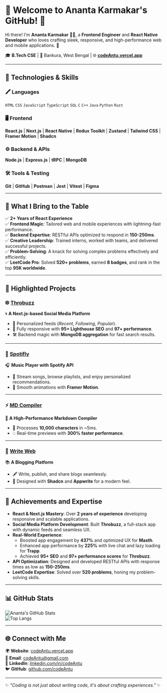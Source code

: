 # 🌟 Welcome to **Ananta Karmakar's** GitHub! 👋  

Hi there! I'm **Ananta Karmakar** 👨‍💻, a **Frontend Engineer** and **React Native Developer** who loves crafting sleek, responsive, and high-performance web and mobile applications. 🚀  

🎓 **B.Tech CSE** | 🏡 Bankura, West Bengal | 🌐 **[codeAntu.vercel.app](https://codeAntu.vercel.app)**  

---

## 🎨 **Technologies & Skills**  

### 🖍️ **Languages**  
`HTML` `CSS` `JavaScript` `TypeScript` `SQL` `C` `C++` `Java` `Python` `Rust` 

### 🖥️ **Frontend**  
**React.js** | **Next.js** | **React Native** | **Redux Toolkit** | **Zustand** | **Tailwind CSS** | **Framer Motion** | **Shadcn**  

### ⚙️ **Backend & APIs**  
**Node.js** | **Express.js** | **tRPC** | **MongoDB**  

### 🛠️ **Tools & Testing**  
**Git** | **GitHub** | **Postman** | **Jest** | **Vitest** | **Figma**  

---

## 🚀 **What I Bring to the Table**

✅ **2+ Years of React Experience**  
✅ **Frontend Magic**: Tailored web and mobile experiences with lightning-fast performance.  
✅ **Backend Expertise**: RESTful APIs optimized to respond in **150-250ms**.  
✅ **Creative Leadership**: Trained interns, worked with teams, and delivered successful projects.  
✅ **Problem-Solving**: A knack for solving complex problems effectively and efficiently.  
✅ **LeetCode Pro**: Solved **520+ problems**, earned **8 badges**, and rank in the top **95K worldwide**.  

---

## 💼 **Highlighted Projects**

### 🌐 [**Throbuzz**](https://github.com/codeAntu/throbuzz)  
🌀 **A Next.js-based Social Media Platform**  
- 📢 Personalized feeds (*Recent*, *Following*, *Popular*).  
- 🎨 Fully responsive with **95+ Lighthouse SEO** and **97+ performance**.  
- 🛠️ Backend magic with **MongoDB aggregation** for fast search results.  

---

### 🎵 [**Spotifly**](https://github.com/codeAntu/spotifly)  
🎧 **Music Player with Spotify API**  
- 🎼 Stream songs, browse playlists, and enjoy personalized recommendations.  
- 💫 Smooth animations with **Framer Motion**.  

---

### ⚡ [**MD Compiler**](https://github.com/codeAntu/md)  
📝 **A High-Performance Markdown Compiler**  
- 🚀 Processes **10,000 characters** in ~5ms.  
- 💡 Real-time previews with **300% faster performance**.  

---

### 📝 [**Write Web**](https://github.com/codeAntu/write-web)  
📚 **A Blogging Platform**  
- 🖋️ Write, publish, and share blogs seamlessly.  
- 🎨 Designed with **Shadcn** and **Appwrite** for a modern feel.  

---

## 🌟 **Achievements and Expertise**

- **React & Next.js Mastery**: Over **2 years of experience** developing responsive and scalable applications.  
- **Social Media Platform Development**: Built **Throbuzz**, a full-stack app with dynamic feeds and seamless UX.  
- **Real-World Experience**: 
  - Boosted app engagement by **437%** and optimized UX for **Masth**.  
  - Enhanced app performance by **225%** with live chat and lazy loading for **Trapp**.  
  - Achieved **95+ SEO** and **97+ performance scores** for **Throbuzz**.  
- **API Optimization**: Designed and developed RESTful APIs with response times as low as **150-250ms**.  
- **LeetCode Expertise**: Solved over **520 problems**, honing my problem-solving skills.  

---

## 📊 **GitHub Stats**  

![Ananta's GitHub Stats](https://github-readme-stats.vercel.app/api?username=codeAntu&show_icons=true&theme=tokyonight)  
![Top Langs](https://github-readme-stats.vercel.app/api/top-langs/?username=codeAntu&layout=compact&theme=radical)  

---

## 🌐 **Connect with Me**  

🌍 **Website**: [codeAntu.vercel.app](https://codeAntu.vercel.app)  
📧 **Email**: [codeAntu@gmail.com](mailto:codeAntu@gmail.com)  
💼 **LinkedIn**: [linkedin.com/in/codeAntu](https://linkedin.com/in/codeAntu)  
🐦 **GitHub**: [github.com/codeAntu](https://github.com/codeAntu)  

---

✨ _"Coding is not just about writing code, it's about crafting experiences."_ ✨  
